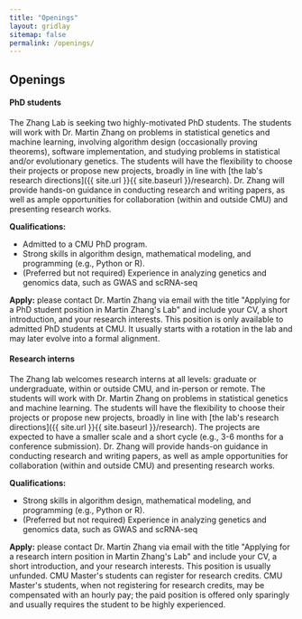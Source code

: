 ```yaml
---
title: "Openings"
layout: gridlay
sitemap: false
permalink: /openings/
---
```


<style>
img{
  border-radius: 10px;
}
.col-md-3 {
  margin-top:10px;
  margin-bottom:10px;
  padding:0px;
  display:block;
  overflow:hidden;
  text-align:center;
  display: table-cell;
  background: white;
  border-radius: 20px;
  height: auto;
}
iframe {
  margin:0;
  padding:0;
  width: 175px;
  display: inline;
  vertical-align: middle;
}
</style>

## Openings
<!---
<div class="jumbotron">
<div class="col-md-12 col-sm-12">
<h4>Postdoctoral researcher</h4>

The Zhang Lab is seeking a postdoctoral researcher. 
The researcher will work with Dr. Martin Zhang on problems in statistical genetics and machine learning, involving algorithm design (occasionally proving theorems), software implementation, and studying problems in statistical and/or evolutionary genetics. 
The researcher will have the flexibility to choose their projects or propose new projects, broadly in line with [the lab's research directions]({{ site.url }}{{ site.baseurl }}/research). 
Dr. Zhang will provide hands-on guidance in conducting research and writing papers, as well as ample opportunities for collaboration (within and outside CMU) and presenting research works.  

**Qualifications:** 
- Successful research experience as demonstrated by publications in peer-reviewed journals and conferences.
- Strong skills in algorithm design, mathematical modeling, and programming (e.g., Python or R).
- (Preferred but not required) Experience in analyzing genetics and genomics data, such as GWAS and scRNA-seq

**Apply:** please contact Dr. Martin Zhang via email with the title "Applying for a postdoctoral researcher position in Martin Zhang's Lab" and include your CV, a short introduction, and your research interests. 

</div>
</div>
--->

<div class="jumbotron">
<div class="col-md-12 col-sm-12">
<h4>PhD students</h4>

The Zhang Lab is seeking two highly-motivated PhD students. 
The students will work with Dr. Martin Zhang on problems in statistical genetics and machine learning, involving algorithm design (occasionally proving theorems), software implementation, and studying problems in statistical and/or evolutionary genetics. 
The students will have the flexibility to choose their projects or propose new projects, broadly in line with [the lab's research directions]({{ site.url }}{{ site.baseurl }}/research). 
Dr. Zhang will provide hands-on guidance in conducting research and writing papers, as well as ample opportunities for collaboration (within and outside CMU) and presenting research works.  

**Qualifications:** 
- Admitted to a CMU PhD program.
- Strong skills in algorithm design, mathematical modeling, and programming (e.g., Python or R).
- (Preferred but not required) Experience in analyzing genetics and genomics data, such as GWAS and scRNA-seq

**Apply:** please contact Dr. Martin Zhang via email with the title "Applying for a PhD student position in Martin Zhang's Lab" and include your CV, a short introduction, and your research interests. This position is only available to admitted PhD students at CMU. It usually starts with a rotation in the lab and may later evolve into a formal alignment.

</div>
</div>

<div class="jumbotron">
<div class="col-md-12 col-sm-12">
<h4>Research interns</h4>

The Zhang lab welcomes research interns at all levels: graduate or undergraduate, within or outside CMU, and in-person or remote. 
The students will work with Dr. Martin Zhang on problems in statistical genetics and machine learning. 
The students will have the flexibility to choose their projects or propose new projects, broadly in line with [the lab's research directions]({{ site.url }}{{ site.baseurl }}/research). 
The projects are expected to have a smaller scale and a short cycle (e.g., 3-6 months for a conference submission). 
Dr. Zhang will provide hands-on guidance in conducting research and writing papers, as well as ample opportunities for collaboration (within and outside CMU) and presenting research works.  

**Qualifications:** 
- Strong skills in algorithm design, mathematical modeling, and programming (e.g., Python or R).
- (Preferred but not required) Experience in analyzing genetics and genomics data, such as GWAS and scRNA-seq

**Apply:** please contact Dr. Martin Zhang via email with the title "Applying for a research intern position in Martin Zhang's Lab" and include your CV, a short introduction, and your research interests. 
This position is usually unfunded. 
CMU Master's students can register for research credits. 
CMU Master's students, when not registering for research credits, may be compensated with an hourly pay; the paid position is offered only sparingly and usually requires the student to be highly experienced.

</div>
</div>